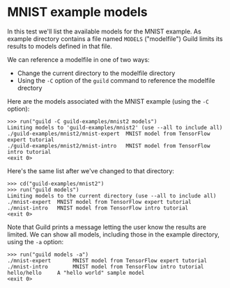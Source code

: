 # MNIST example models

In this test we'll list the available models for the MNIST example. As
example directory contains a file named `MODELS` ("modelfile") Guild
limits its results to models defined in that file.

We can reference a modelfile in one of two ways:

- Change the current directory to the modelfile directory
- Using the `-C` option of the `guild` command to reference the
  modelfile drectory

Here are the models associated with the MNIST example (using the `-C`
option):

    >>> run("guild -C guild-examples/mnist2 models")
    Limiting models to 'guild-examples/mnist2' (use --all to include all)
    ./guild-examples/mnist2/mnist-expert  MNIST model from TensorFlow expert tutorial
    ./guild-examples/mnist2/mnist-intro   MNIST model from TensorFlow intro tutorial
    <exit 0>

Here's the same list after we've changed to that directory:

    >>> cd("guild-examples/mnist2")
    >>> run("guild models")
    Limiting models to the current directory (use --all to include all)
    ./mnist-expert  MNIST model from TensorFlow expert tutorial
    ./mnist-intro   MNIST model from TensorFlow intro tutorial
    <exit 0>

Note that Guild prints a message letting the user know the results are
limited. We can show all models, including those in the example
directory, using the `-a` option:

    >>> run("guild models -a")
    ./mnist-expert       MNIST model from TensorFlow expert tutorial
    ./mnist-intro        MNIST model from TensorFlow intro tutorial
    hello/hello     A "hello world" sample model
    <exit 0>
